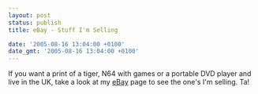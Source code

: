 ```yaml
---
layout: post
status: publish
title: eBay - Stuff I'm Selling

date: '2005-08-16 13:04:00 +0100'
date_gmt: '2005-08-16 13:04:00 +0100'
---
```

If you want a print of a tiger, N64 with games or a portable DVD player and live in the UK, take a look at my <a href="http://search.ebay.co.uk/_W0QQfgtpZ1QQfrppZ25QQsassZflatpackedworld" target="_blank">eBay</a> page to see the one's I'm selling.
Ta!
